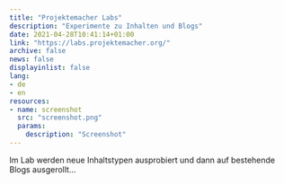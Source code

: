 ```yaml
---
title: "Projektemacher Labs"
description: "Experimente zu Inhalten und Blogs"
date: 2021-04-28T10:41:14+01:00
link: "https://labs.projektemacher.org/"
archive: false
news: false
displayinlist: false
lang:
- de
- en
resources:
- name: screenshot
  src: "screenshot.png"
  params:
    description: "Screenshot"
---
```


Im Lab werden neue Inhaltstypen ausprobiert und dann auf bestehende Blogs ausgerollt...

